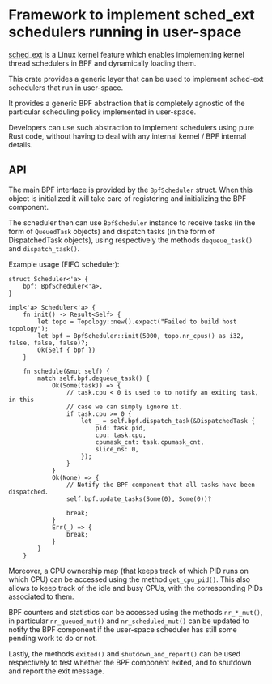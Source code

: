 # Framework to implement sched_ext schedulers running in user-space

[sched_ext](https://github.com/sched-ext/scx) is a Linux kernel feature
which enables implementing kernel thread schedulers in BPF and dynamically
loading them.

This crate provides a generic layer that can be used to implement sched-ext
schedulers that run in user-space.

It provides a generic BPF abstraction that is completely agnostic of the
particular scheduling policy implemented in user-space.

Developers can use such abstraction to implement schedulers using pure Rust
code, without having to deal with any internal kernel / BPF internal details.

## API

The main BPF interface is provided by the `BpfScheduler` struct. When this
object is initialized it will take care of registering and initializing the BPF
component.

The scheduler then can use `BpfScheduler` instance to receive tasks (in the
form of `QueuedTask` objects) and dispatch tasks (in the form of DispatchedTask
objects), using respectively the methods `dequeue_task()` and `dispatch_task()`.

Example usage (FIFO scheduler):
```
struct Scheduler<'a> {
    bpf: BpfScheduler<'a>,
}

impl<'a> Scheduler<'a> {
    fn init() -> Result<Self> {
        let topo = Topology::new().expect("Failed to build host topology");
        let bpf = BpfScheduler::init(5000, topo.nr_cpus() as i32, false, false, false)?;
        Ok(Self { bpf })
    }

    fn schedule(&mut self) {
        match self.bpf.dequeue_task() {
            Ok(Some(task)) => {
                // task.cpu < 0 is used to to notify an exiting task, in this
                // case we can simply ignore it.
                if task.cpu >= 0 {
                    let _ = self.bpf.dispatch_task(&DispatchedTask {
                        pid: task.pid,
                        cpu: task.cpu,
                        cpumask_cnt: task.cpumask_cnt,
                        slice_ns: 0,
                    });
                }
            }
            Ok(None) => {
                // Notify the BPF component that all tasks have been dispatched.
                self.bpf.update_tasks(Some(0), Some(0))?

                break;
            }
            Err(_) => {
                break;
            }
        }
    }
```

Moreover, a CPU ownership map (that keeps track of which PID runs on which CPU)
can be accessed using the method `get_cpu_pid()`. This also allows to keep
track of the idle and busy CPUs, with the corresponding PIDs associated to
them.

BPF counters and statistics can be accessed using the methods `nr_*_mut()`, in
particular `nr_queued_mut()` and `nr_scheduled_mut()` can be updated to notify
the BPF component if the user-space scheduler has still some pending work to do
or not.

Lastly, the methods `exited()` and `shutdown_and_report()` can be used
respectively to test whether the BPF component exited, and to shutdown and
report the exit message.

